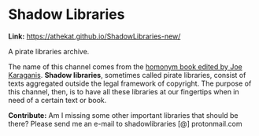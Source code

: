 Shadow Libraries
=========

**Link:** https://athekat.github.io/ShadowLibraries-new/

A pirate libraries archive.

The name of this channel comes from the [homonym book  edited by Joe Karaganis](https://mitpress.mit.edu/books/shadow-libraries).
**Shadow libraries**, sometimes called pirate libraries, consist of texts aggregated outside the legal framework of copyright. The purpose of this channel, then, is to have all these libraries at our fingertips when in need of a certain text or book.

**Contribute:** Am I missing some other important libraries that should be there? Please send me an e-mail to shadowlibraries [@] protonmail.com


